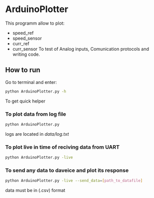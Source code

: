 # ArduinoPlotter

This programm allow to plot:
- speed_ref
- speed_sensor
- curr_ref
- curr_sensor
To test of Analog inputs, Comunication protocols and writing code.

## How to run
Go to terminal and enter:
```sh
python ArduinoPlotter.py -h
```
To get quick helper

### To plot data from log file
```sh
python ArduinoPlotter.py
```
logs are located in *data/log.txt*

### To plot live in time of reciving data from UART
```sh
python ArduinoPlotter.py -live
```

### To send any data to daveice and plot its response
```sh
python ArduinoPlotter.py -live --send_data=[path_to_datafile]
```
data must be in (.csv) format